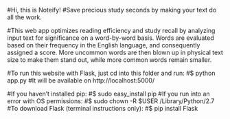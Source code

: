 #Hi, this is Noteify!
#Save precious study seconds by making your text do all the work.

#This web app optimizes reading efficiency and study recall by analyzing input text for significance on a word-by-word basis. Words are evaluated based on their frequency in the English language, and consequently assigned a score. More uncommon words are then blown up in physical text size to make them stand out, while more common words remain smaller.

#To run this website with Flask, just cd into this folder and run:
#$ python app.py
#It will be available on http://localhost:5000/

#If you haven’t installed pip:
#$ sudo easy_install pip
#If you run into an error with OS permissions:
#$ sudo chown -R $USER /Library/Python/2.7
#To download Flask (terminal instructions only):
#$ pip install Flask